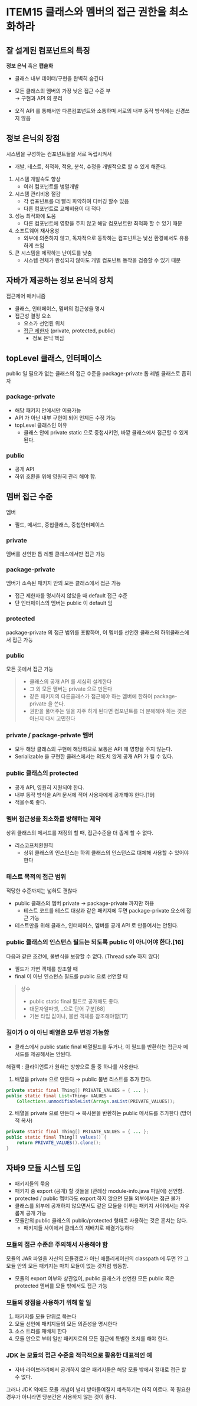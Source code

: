 # ITEM15 클래스와 멤버의 접근 권한을 최소화하라

## 잘 설계된 컴포넌트의 특징
**정보 은닉** 혹은 **캡슐화**
- 클래스 내부 데이터/구현을 완벽히 숨긴다 
- 모든 클래스의 멤버의 가장 낮은 접근 수준 부   
→ 구현과 API 의 분리

- 오직 API 를 통해서만 다른컴포넌트와 소통하며 서로의 내부 동작 방식에는 신경쓰지 않음
  
## 정보 은닉의 장점
시스템을 구성하는 컴포넌트들을 서로 독립시켜서   
- 개발, 테스트, 최적화, 적용, 분석, 수정을 개별적으로 할 수 있게 해준다.

1. 시스템 개발속도 향상
    - 여러 컴포넌트를 병렬개발
2. 시스템 관리비용 절감
    - 각 컴포넌트를 더 빨리 파악하여 디버깅 할수 있음
    - 다른 컴포넌트로 교체비용이 더 적다
3. 성능 최적화에 도움
    - 다른 컴포넌트에 영향을 주지 않고 해당 컴포넌트만 최적화 할 수 있기 때문
4. 소프트웨어 재사용성
    - 외부에 의존하지 않고, 독자적으로 동작하는 컴포넌트는 낯선 환경에서도 유용하게 쓰임
5. 큰 시스템을 제작하는 난이도를 낮춤
    - 시스템 전체가 완성되지 않아도 개별 컴포넌트 동작을 검증할 수 있기 때문

## 자바가 제공하는 정보 은닉의 장치
접근제어 매커니즘
- 클래스, 인터페이스, 멤버의 접근성을 명시
- 접근성 결정 요소 
    - 요소가 선언된 위치
    - [접근 제한자](https://kephilab.tistory.com/53) (private, protected, public)
        - 정보 은닉 핵심
        

## topLevel 클래스, 인터페이스
public 일 필요가 없는 클래스의 접근 수준을 package-private 톱 레벨 클래스로 좁히자

### package-private
- 해당 패키지 안에서만 이용가능
- API 가 아닌 내부 구현이 되어 언제든 수정 가능
- topLevel 클래스인 이유
    - 클래스 안에 private static 으로 중첩시키면, 바깥 클래스에서 접근할 수 있게 된다. 
    
### public
- 공개 API
- 하위 호환을 위해 영원히 관리 해야 함. 

## 멤버 접근 수준
멤버
- 필드, 메서드, 중첩클래스, 중첩인터페이스

### private
멤버를 선언한 톱 레벨 클래스에서만 접근 가능

### package-private
멤버가 소속된 패키지 안의 모든 클래스에서 접근 가능

- 접근 제한자를 명시하지 않았을 때 default 접근 수준
- 단 인터페이스의 멤버는 public 이 default 임

### protected
package-private 의 접근 범위를 포함하며, 이 멤버를 선언한 클래스의 하위클래스에서 접근 가능

### public
모든 곳에서 접근 가능

> - 클래스의 공개 API 를 세심히 설계한다
> - 그 외 모든 멤버는 private 으로 만든다
> - 같은 패키지의 다른클래스가 접근해야 하는 멤버에 한하여 package-private 을 쓴다.
> - 권한을 풀어주는 일을 자주 하게 된다면 컴포넌트를 더 분해해야 하는 것은 아닌지 다시 고민한다

### private / package-private 멤버
- 모두 해당 클래스의 구현에 해당하므로 보통은 API 에 영향을 주지 않는다.
- Serializable 을 구현한 클래스에서는 의도치 않게 공개 API 가 될 수 있다.

### public 클래스의 protected
- 공개 API, 영원히 지원되야 한다.
- 내부 동작 방식을 API 문서에 적어 사용자에게 공개해야 한다.[19]
- 적을수록 좋다.

### 멤버 접근성을 최소화를 방해하는 제약
상위 클래스의 메서드를 재정의 할 때, 접근수준을 더 좁게 할 수 없다. 
- 리스코프치환원칙
    - 상위 클래스의 인스턴스는 하위 클래스의 인스턴스로 대체해 사용할 수 있어야 한다
    
### 테스트 목적의 접근 범위
적당한 수준까지는 넓혀도 괜찮다
- public 클래스의 멤버 private → package-private 까지만 허용
    - 테스트 코드를 테스트 대상과 같은 패키지에 두면 package-private 요소에 접근 가능
- 테스트만을 위해 클래스, 인터페이스, 멤버를 공개 API 로 만들어서는 안된다.

### public 클래스의 인스턴스 필드는 되도록 public 이 아니어야 한다.[16]
다음과 같은 조건에, 불변식을 보장할 수 없다. (Thread safe 하지 않다)
- 필드가 가변 객체를 참조할 때
- final 이 아닌 인스턴스 필드를 public 으로 선언할 때

> 상수
> - public static final 필드로 공개해도 좋다.
> - 대문자알파벳, _으로 단어 구분[68]
> - 기본 타입 값이나, 불변 객체를 참조해야함[17]

### 길이가 0 이 아닌 배열은 모두 변경 가능함
- 클래스에서 public static final 배열필드를 두거나, 이 필드를 반환하는 접근자 메서드를 제공해서는 안된다.
  
해결책 : 클라이언트가 원하는 방향으로 둘 중 하나를 사용한다.

1. 배열을 private 으로 만든다 → public 불변 리스트를 추가 한다.
```java
private static final Thing[] PRIVATE_VALUES = { ... };
public static final List<Thing> VALUES = 
    Collections.unmodifiableList(Arrays.asList(PRIVATE_VALUES));
```

2. 배열을 private 으로 만든다 → 복사본을 반환하는 public 메서드를 추가한다 (방어적 복사)
```java
private static final Thing[] PRIVATE_VALUES = { ... };
public static final Thing[] values() {
    return PRIVATE_VALUES().clone();
}
```

## 자바9 모듈 시스템 도입
- 패키지들의 묶음
- 패키지 중 export (공개) 할 것들을 (관례상 module-info.java 파일에) 선언함.
- protected / public 멤버라도 export 하지 않으면 모듈 외부에서는 접근 불가
- 클래스를 외부에 공개하지 않으면서도 같은 모듈을 이루는 패키지 사이에서는 자유롭게 공개 가능
- 모듈안의 public 클래스의 public/protected 형태로 사용하는 것은 흔치는 않다.
    - 패키지들 사이에서 클래스의 재배치로 해결가능하다

### 모듈의 접근 수준은 주의해서 사용해야 함
모듈의 JAR 파일을 자신의 모듈경로가 아닌 애플리케이션의 classpath 에 두면 ??
그 모듈 안의 모든 패키지는 마치 모듈이 없는 것처럼 행동함.
- 모듈의 export 여부와 상관없이, public 클래스가 선언한 모든 public 혹은 protected 멤버를 모듈 밖에서도 접근 가능

### 모듈의 장점을 사용하기 위해 할 일 
1. 패키지를 모듈 단위로 묶는다
2. 모듈 선언에 패키지들의 모든 의존성을 명시한다
3. 소스 트리를 재배치 한다
4. 모듈 안으로 부터 일반 패키지로의 모든 접근에 특별한 조치를 해야 한다.

### JDK 는 모듈의 접근 수준을 적극적으로 활용한 대표적인 예
- 자바 라이브러리에서 공개하지 않은 패키지들은 해당 모듈 밖에서 절대로 접근 할 수 없다.

그러나 JDK 외에도 모듈 개념이 널리 받아들여질지 예측하기는 아직 이르다.
꼭 필요한 경우가 아니라면 당분간은 사용하지 않는 것이 좋다.

